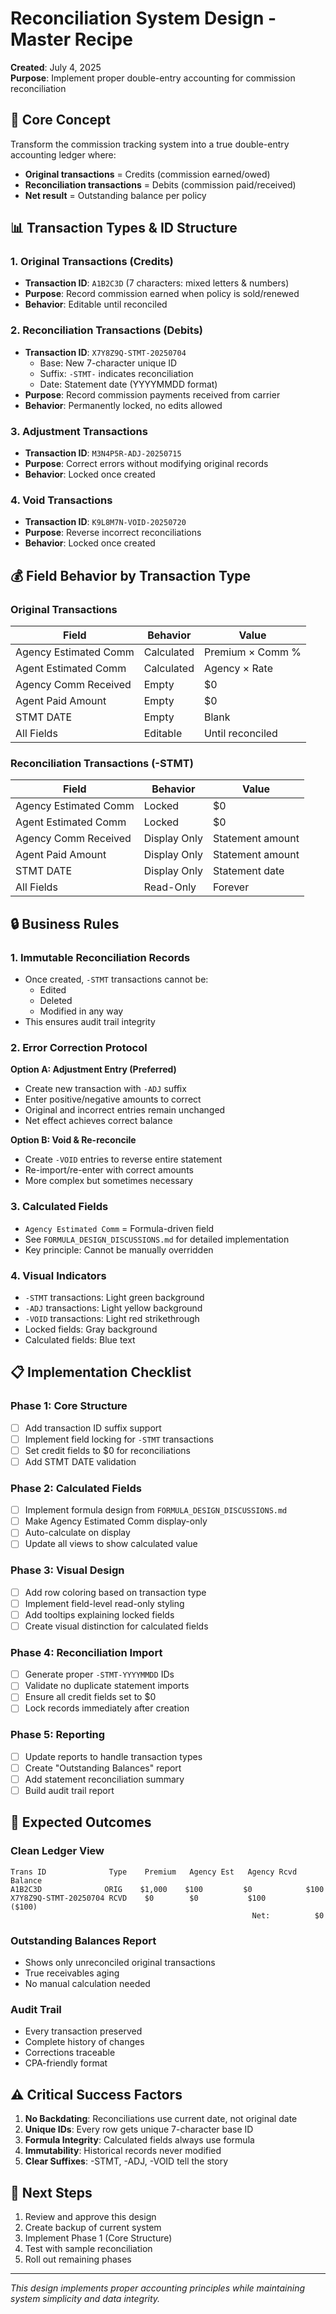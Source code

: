 # Reconciliation System Design - Master Recipe
**Created**: July 4, 2025  
**Purpose**: Implement proper double-entry accounting for commission reconciliation

## 🎯 Core Concept

Transform the commission tracking system into a true double-entry accounting ledger where:
- **Original transactions** = Credits (commission earned/owed)
- **Reconciliation transactions** = Debits (commission paid/received)
- **Net result** = Outstanding balance per policy

## 📊 Transaction Types & ID Structure

### 1. Original Transactions (Credits)
- **Transaction ID**: `A1B2C3D` (7 characters: mixed letters & numbers)
- **Purpose**: Record commission earned when policy is sold/renewed
- **Behavior**: Editable until reconciled

### 2. Reconciliation Transactions (Debits)
- **Transaction ID**: `X7Y8Z9Q-STMT-20250704`
  - Base: New 7-character unique ID
  - Suffix: `-STMT-` indicates reconciliation
  - Date: Statement date (YYYYMMDD format)
- **Purpose**: Record commission payments received from carrier
- **Behavior**: Permanently locked, no edits allowed

### 3. Adjustment Transactions
- **Transaction ID**: `M3N4P5R-ADJ-20250715`
- **Purpose**: Correct errors without modifying original records
- **Behavior**: Locked once created

### 4. Void Transactions
- **Transaction ID**: `K9L8M7N-VOID-20250720`
- **Purpose**: Reverse incorrect reconciliations
- **Behavior**: Locked once created

## 💰 Field Behavior by Transaction Type

### Original Transactions
| Field | Behavior | Value |
|-------|----------|--------|
| Agency Estimated Comm | Calculated | Premium × Comm % |
| Agent Estimated Comm | Calculated | Agency × Rate |
| Agency Comm Received | Empty | $0 |
| Agent Paid Amount | Empty | $0 |
| STMT DATE | Empty | Blank |
| All Fields | Editable | Until reconciled |

### Reconciliation Transactions (-STMT)
| Field | Behavior | Value |
|-------|----------|--------|
| Agency Estimated Comm | Locked | $0 |
| Agent Estimated Comm | Locked | $0 |
| Agency Comm Received | Display Only | Statement amount |
| Agent Paid Amount | Display Only | Statement amount |
| STMT DATE | Display Only | Statement date |
| All Fields | Read-Only | Forever |

## 🔒 Business Rules

### 1. Immutable Reconciliation Records
- Once created, `-STMT` transactions cannot be:
  - Edited
  - Deleted
  - Modified in any way
- This ensures audit trail integrity

### 2. Error Correction Protocol
**Option A: Adjustment Entry (Preferred)**
- Create new transaction with `-ADJ` suffix
- Enter positive/negative amounts to correct
- Original and incorrect entries remain unchanged
- Net effect achieves correct balance

**Option B: Void & Re-reconcile**
- Create `-VOID` entries to reverse entire statement
- Re-import/re-enter with correct amounts
- More complex but sometimes necessary

### 3. Calculated Fields
- `Agency Estimated Comm` = Formula-driven field
- See `FORMULA_DESIGN_DISCUSSIONS.md` for detailed implementation
- Key principle: Cannot be manually overridden

### 4. Visual Indicators
- `-STMT` transactions: Light green background
- `-ADJ` transactions: Light yellow background  
- `-VOID` transactions: Light red strikethrough
- Locked fields: Gray background
- Calculated fields: Blue text

## 📋 Implementation Checklist

### Phase 1: Core Structure
- [ ] Add transaction ID suffix support
- [ ] Implement field locking for `-STMT` transactions
- [ ] Set credit fields to $0 for reconciliations
- [ ] Add STMT DATE validation

### Phase 2: Calculated Fields
- [ ] Implement formula design from `FORMULA_DESIGN_DISCUSSIONS.md`
- [ ] Make Agency Estimated Comm display-only
- [ ] Auto-calculate on display
- [ ] Update all views to show calculated value

### Phase 3: Visual Design
- [ ] Add row coloring based on transaction type
- [ ] Implement field-level read-only styling
- [ ] Add tooltips explaining locked fields
- [ ] Create visual distinction for calculated fields

### Phase 4: Reconciliation Import
- [ ] Generate proper `-STMT-YYYYMMDD` IDs
- [ ] Validate no duplicate statement imports
- [ ] Ensure all credit fields set to $0
- [ ] Lock records immediately after creation

### Phase 5: Reporting
- [ ] Update reports to handle transaction types
- [ ] Create "Outstanding Balances" report
- [ ] Add statement reconciliation summary
- [ ] Build audit trail report

## 🎯 Expected Outcomes

### Clean Ledger View
```
Trans ID              Type    Premium   Agency Est   Agency Rcvd   Balance
A1B2C3D              ORIG    $1,000    $100         $0            $100
X7Y8Z9Q-STMT-20250704 RCVD    $0        $0           $100          ($100)
                                                      Net:          $0
```

### Outstanding Balances Report
- Shows only unreconciled original transactions
- True receivables aging
- No manual calculation needed

### Audit Trail
- Every transaction preserved
- Complete history of changes
- Corrections traceable
- CPA-friendly format

## ⚠️ Critical Success Factors

1. **No Backdating**: Reconciliations use current date, not original date
2. **Unique IDs**: Every row gets unique 7-character base ID
3. **Formula Integrity**: Calculated fields always use formula
4. **Immutability**: Historical records never modified
5. **Clear Suffixes**: -STMT, -ADJ, -VOID tell the story

## 🚀 Next Steps

1. Review and approve this design
2. Create backup of current system
3. Implement Phase 1 (Core Structure)
4. Test with sample reconciliation
5. Roll out remaining phases

---

*This design implements proper accounting principles while maintaining system simplicity and data integrity.*